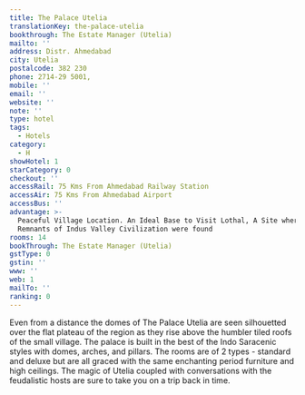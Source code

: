```yaml
---
title: The Palace Utelia
translationKey: the-palace-utelia
bookthrough: The Estate Manager (Utelia)
mailto: ''
address: Distr. Ahmedabad
city: Utelia
postalcode: 382 230
phone: 2714-29 5001,
mobile: ''
email: ''
website: ''
note: ''
type: hotel
tags:
  - Hotels
category:
  - H
showHotel: 1
starCategory: 0
checkout: ''
accessRail: 75 Kms From Ahmedabad Railway Station
accessAir: 75 Kms From Ahmedabad Airport
accessBus: ''
advantage: >-
  Peaceful Village Location. An Ideal Base to Visit Lothal, A Site where
  Remnants of Indus Valley Civilization were found
rooms: 14
bookThrough: The Estate Manager (Utelia)
gstType: 0
gstin: ''
www: ''
web: 1
mailTo: ''
ranking: 0
---
```







Even from a distance the domes of The Palace Utelia are seen silhouetted over the flat plateau of the region as they rise above the humbler tiled roofs of the small village.     The palace is built in the best of the Indo Saracenic styles with domes, arches, and pillars.     The rooms are of 2 types - standard and deluxe but are all graced with the same enchanting period furniture and high ceilings.     The magic of Utelia coupled with conversations with the feudalistic hosts are sure to take you on a trip back in time. 